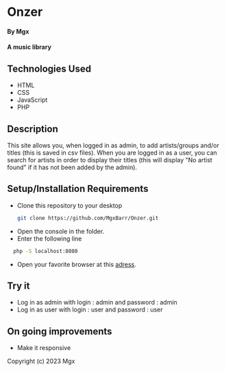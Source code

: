# Onzer
#### By Mgx 

#### A music library 

## Technologies Used

* HTML
* CSS
* JavaScript
* PHP

## Description

This site allows you, when logged in as admin, to add artists/groups and/or titles (this is saved in csv files). 
When you are logged in as a user, you can search for artists in order to display their titles (this will display "No artist found" if it has not been added by the admin).

## Setup/Installation Requirements

* Clone this repository to your desktop 
   ```sh
   git clone https://github.com/MgxBarr/Onzer.git
   ```
* Open the console in the folder.
* Enter the following line
```sh
  php -S localhost:8080
  ```
* Open your favorite browser at this [adress](https://localhost:8080/connexion.php).
  

## Try it 

* Log in as admin with login : admin and password : admin 
* Log in as user with login : user and password : user

## On going improvements

* Make it responsive

Copyright (c) 2023 Mgx 
